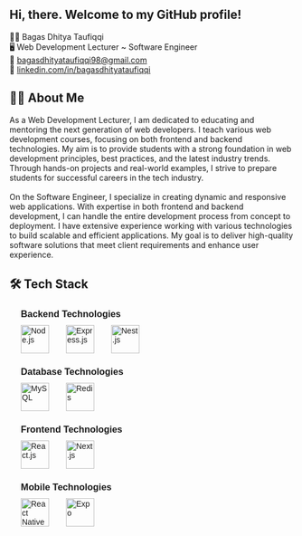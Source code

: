 ## Hi, there. Welcome to my GitHub profile!

👨‍💻 Bagas Dhitya Taufiqqi<br>
🖥️ Web Development Lecturer ~ Software Engineer<br>
📩 [bagasdhityataufiqqi98@gmail.com](mailto:bagasdhityataufiqqi98@gmail.com)<br>
💼 [linkedin.com/in/bagasdhityataufiqqi](https://www.linkedin.com/in/bagasdhityataufiqqi/)<br>

## 🙋‍♂️ About Me

As a Web Development Lecturer, I am dedicated to educating and mentoring the next generation of web developers. I teach various web development courses, focusing on both frontend and backend technologies. My aim is to provide students with a strong foundation in web development principles, best practices, and the latest industry trends. Through hands-on projects and real-world examples, I strive to prepare students for successful careers in the tech industry. <br><br> On the Software Engineer, I specialize in creating dynamic and responsive web applications. With expertise in both frontend and backend development, I can handle the entire development process from concept to deployment. I have extensive experience working with various technologies to build scalable and efficient applications. My goal is to deliver high-quality software solutions that meet client requirements and enhance user experience.

## 🛠️ Tech Stack

<div style="font-family: Arial, sans-serif; margin: 20px;">

<div style="margin-bottom: 20px;">
    <h3 style="margin-bottom: 10px;">Backend Technologies</h3>
    <div style="display: flex; gap: 20px; flex-wrap: wrap;">
        <img src="https://nodejs.org/static/images/logo.svg" alt="Node.js" style="width: 50px; height: 50px; margin-right: 10px;">
        <img src="https://raw.githubusercontent.com/expressjs/expressjs.com/gh-pages/images/favicon.png" alt="Express.js" style="width: 50px; height: 50px; margin-right: 10px;">
        <img src="https://nestjs.com/img/logo_text.svg" alt="Nest.js" style="width: 50px; height: 50px; margin-right: 10px;">
    </div>
</div>

<div style="margin-bottom: 20px;">
    <h3 style="margin-bottom: 10px;">Database Technologies</h3>
    <div style="display: flex; gap: 20px; flex-wrap: wrap;">
        <img src="https://www.mysql.com/common/logos/logo-mysql-170x115.png" alt="MySQL" style="width: 50px; height: 50px; margin-right: 10px;">
        <img src="https://upload.wikimedia.org/wikipedia/commons/thumb/6/64/Logo-redis.svg/2560px-Logo-redis.svg.png" alt="Redis" style="width: 50px; height: 50px; margin-right: 10px;">
    </div>
</div>

<div style="margin-bottom: 20px;">
    <h3 style="margin-bottom: 10px;">Frontend Technologies</h3>
    <div style="display: flex; gap: 20px; flex-wrap: wrap;">
        <img src="https://reactjs.org/logo-og.png" alt="React.js" style="width: 50px; height: 50px; margin-right: 10px;">
        <img src="https://nextjs.org/static/favicon/favicon-32x32.png" alt="Next.js" style="width: 50px; height: 50px; margin-right: 10px;">
    </div>
</div>

<div style="margin-bottom: 20px;">
    <h3 style="margin-bottom: 10px;">Mobile Technologies</h3>
    <div style="display: flex; gap: 20px; flex-wrap: wrap;">
        <img src="https://reactnative.dev/img/header_logo.svg" alt="React Native" style="width: 50px; height: 50px; margin-right: 10px;">
        <img src="https://expo.io/static/favicon.ico" alt="Expo" style="width: 50px; height: 50px; margin-right: 10px;">
    </div>
</div>

</div>
